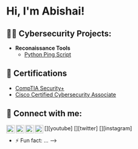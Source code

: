 <h1>Hi, I'm Abishai!

<h2>👨‍💻 Cybersecurity Projects:</h2>

- <b>Reconaissance Tools </b>
  - [Python Ping Script](https://github.com/abishainurse/active-host-monitoring)

<h2>📃 Certifications</h2>

- [CompTIA Security+](https://www.youtube.com/watch?v=a83ASGn_V_s)
- [Cisco Certified Cybersecurity Associate](https://www.credly.com/badges/7d169034-4d52-46e1-b1be-61aff374379b/public_url)

<h2> 🤳 Connect with me:</h2>

[<img align="left" alt="JoshMadakor | YouTube" width="22px" src="https://cdn.jsdelivr.net/npm/simple-icons@v3/icons/youtube.svg" />][youtube]
[<img align="left" alt="JoshMadakor | Twitter" width="22px" src="https://cdn.jsdelivr.net/npm/simple-icons@v3/icons/twitter.svg" />][twitter]
[<img align="left" alt="JoshMadakor | LinkedIn" width="22px" src="https://cdn.jsdelivr.net/npm/simple-icons@v3/icons/linkedin.svg" />][linkedin]
[<img align="left" alt="JoshMadakor | Instagram" width="22px" src="https://cdn.jsdelivr.net/npm/simple-icons@v3/icons/instagram.svg" />][instagram]

[linkedin]: www.linkedin.com/in/abishai-nurse
- ⚡ Fun fact: ...
-->
